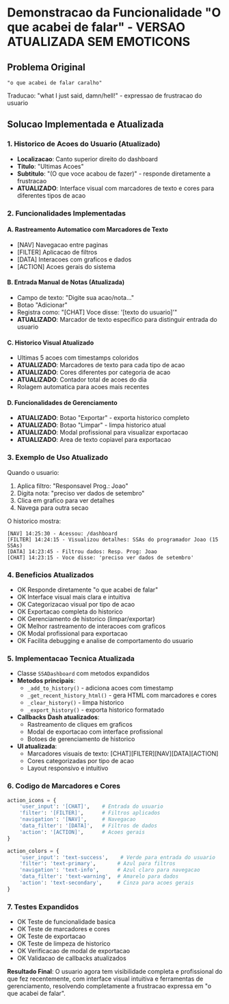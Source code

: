 # Demonstracao da Funcionalidade "O que acabei de falar" - VERSAO ATUALIZADA SEM EMOTICONS

## Problema Original
```
"o que acabei de falar caralho"
```
Traducao: "what I just said, damn/hell!" - expressao de frustracao do usuario

## Solucao Implementada e Atualizada

### 1. Historico de Acoes do Usuario (Atualizado)
- **Localizacao**: Canto superior direito do dashboard
- **Titulo**: "Ultimas Acoes"
- **Subtitulo**: "(O que voce acabou de fazer)" - responde diretamente a frustracao
- **ATUALIZADO**: Interface visual com marcadores de texto e cores para diferentes tipos de acao

### 2. Funcionalidades Implementadas

#### A. Rastreamento Automatico com Marcadores de Texto
- [NAV] Navegacao entre paginas
- [FILTER] Aplicacao de filtros
- [DATA] Interacoes com graficos e dados
- [ACTION] Acoes gerais do sistema

#### B. Entrada Manual de Notas (Atualizada)
- Campo de texto: "Digite sua acao/nota..."
- Botao "Adicionar" 
- Registra como: "[CHAT] Voce disse: '[texto do usuario]'"
- **ATUALIZADO**: Marcador de texto especifico para distinguir entrada do usuario

#### C. Historico Visual Atualizado
- Ultimas 5 acoes com timestamps coloridos
- **ATUALIZADO**: Marcadores de texto para cada tipo de acao
- **ATUALIZADO**: Cores diferentes por categoria de acao
- **ATUALIZADO**: Contador total de acoes do dia
- Rolagem automatica para acoes mais recentes

#### D. Funcionalidades de Gerenciamento
- **ATUALIZADO**: Botao "Exportar" - exporta historico completo
- **ATUALIZADO**: Botao "Limpar" - limpa historico atual
- **ATUALIZADO**: Modal profissional para visualizar exportacao
- **ATUALIZADO**: Area de texto copiavel para exportacao

### 3. Exemplo de Uso Atualizado

Quando o usuario:
1. Aplica filtro: "Responsavel Prog.: Joao"
2. Digita nota: "preciso ver dados de setembro"
3. Clica em grafico para ver detalhes
4. Navega para outra secao

O historico mostra:
```
[NAV] 14:25:30 - Acessou: /dashboard
[FILTER] 14:24:15 - Visualizou detalhes: SSAs do programador Joao (15 SSAs)
[DATA] 14:23:45 - Filtrou dados: Resp. Prog: Joao
[CHAT] 14:23:15 - Voce disse: 'preciso ver dados de setembro'
```

### 4. Beneficios Atualizados
- OK Responde diretamente "o que acabei de falar"
- OK Interface visual mais clara e intuitiva
- OK Categorizacao visual por tipo de acao
- OK Exportacao completa do historico
- OK Gerenciamento de historico (limpar/exportar)
- OK Melhor rastreamento de interacoes com graficos
- OK Modal profissional para exportacao
- OK Facilita debugging e analise de comportamento do usuario

### 5. Implementacao Tecnica Atualizada
- Classe `SSADashboard` com metodos expandidos
- **Metodos principais**:
  - `_add_to_history()` - adiciona acoes com timestamp
  - `_get_recent_history_html()` - gera HTML com marcadores e cores
  - `_clear_history()` - limpa historico
  - `_export_history()` - exporta historico formatado
- **Callbacks Dash atualizados**:
  - Rastreamento de cliques em graficos
  - Modal de exportacao com interface profissional
  - Botoes de gerenciamento de historico
- **UI atualizada**:
  - Marcadores visuais de texto: [CHAT][FILTER][NAV][DATA][ACTION]
  - Cores categorizadas por tipo de acao
  - Layout responsivo e intuitivo

### 6. Codigo de Marcadores e Cores
```python
action_icons = {
    'user_input': '[CHAT]',    # Entrada do usuario
    'filter': '[FILTER]',      # Filtros aplicados
    'navigation': '[NAV]',     # Navegacao
    'data_filter': '[DATA]',   # Filtros de dados
    'action': '[ACTION]',      # Acoes gerais
}

action_colors = {
    'user_input': 'text-success',    # Verde para entrada do usuario
    'filter': 'text-primary',       # Azul para filtros
    'navigation': 'text-info',      # Azul claro para navegacao
    'data_filter': 'text-warning',  # Amarelo para dados
    'action': 'text-secondary',     # Cinza para acoes gerais
}
```

### 7. Testes Expandidos
- OK Teste de funcionalidade basica
- OK Teste de marcadores e cores
- OK Teste de exportacao
- OK Teste de limpeza de historico
- OK Verificacao de modal de exportacao
- OK Validacao de callbacks atualizados

**Resultado Final**: O usuario agora tem visibilidade completa e profissional do que fez recentemente, com interface visual intuitiva e ferramentas de gerenciamento, resolvendo completamente a frustracao expressa em "o que acabei de falar".
